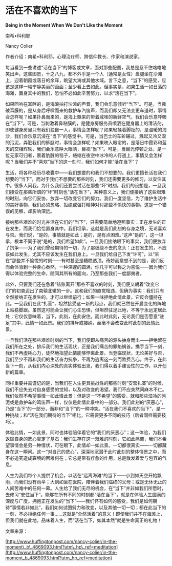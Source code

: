 # 活在不喜欢的当下

**Being in the Moment When We Don't Like the Moment**

南希•科利耶

Nancy Colier

作者介绍：南希•科利耶，心理治疗师、跨信仰教长、作家和演说家。

每当看到一些讲述“活在当下”的博客或文章，面对那些配图，我总是忍不住咯咯地笑出声。这些图景，十之八九，都不外乎是一个人（通常是女性）盘腿坐在沙滩上，迎着朝霞或落日的余晖，眺望大海或其他水域。言下之意，“当下”的感受，应该是这样一幅宁静美丽的画面；至少看上去如此。但事实是，如果生活一如日落的海滩，置身其中的我们，恐怕不必如此辛苦努力，以求“活在当下”。

如果回响在耳畔的，是海浪拍打沙滩的声音，我们会乐意倾听“当下”。可是，当撕破耳膜的，是从身后呼啸而来的救护车汽笛声，而我们却又无法变更车道时，事情会怎样呢？如果扑鼻而来的，是海上飘来的带着咸味的新鲜空气，我们会乐意呼吸在“当下”。可是，当刺激着鼻粘膜的，是健身房服务员喷洒在健身器上的清洁剂，即使健身房里只有我们独自一人，事情会怎样呢？如果轻揉着脚趾的，是温暖的海沙，我们会乐意沉浸在“当下”的感觉中。可是，当巴士的车轮碾过，溅起又冷又湿的污泥，弄脏我们的裤腿时，事情会怎样呢？如果映入眼帘的，是落日中霞彩和蓝天的交相辉映，我们会乐意睁大眼睛，目视“当下”。可是，当目光停顿之处，是一位无家可归者，裹着肮脏的毯子，蜷缩在夜空中冰冷的人行道上，事情又会怎样呢？当我们并不“喜欢”当下的这一刻时，我们如何才能“活在当下”？

生活，将各种经历尽收囊中——我们想要的和我们不想要的。我们更擅长活在我们想要的“当下”，而对于我们不想要的那些时刻，我们还需要更多的修习，以安住其中。很多人问我，为什么我们还要尝试活在那些“坏”时刻。我们的设想是，一旦我们接受在那些所谓的“坏”时刻也“活在当下”，某种意义上，我们便接纳了这些艰难的时刻，向它们妥协，放弃一切改变它们的努力。我们一度坚信，为了维护生活中的美好事物，我们必须忽略、拒绝或强打精神对付那些不愉快的事物。这是一个错误的见解，却影响深远。

接纳那些艰难的时光并活在它们的“当下”，只需要简单地遵照事实：正在发生的正在发生，而我们恰恰置身其中。我们坦承，这就是我们此刻的存身之境，无论喜欢与否。我们说，“是的，事情就是如此；是的，是有点困难。”这声“是的”，这一坦承，根本不同于说“是的，我们希望如此”。一旦我们接纳眼下的事实，我们便放弃了抗争——为了我们曾经期待的一切，为了那缠绕不去的念头：正在发生的，不应该如此发生，尤其不应该发生在我们身上。一旦我们给自己下发“许可”，以“呆在”那些并不愉悦的时刻——有时甚至是糟糕透顶。奇妙而意想不到的是，我们反而会体验到一种身心泰然，一种深邃的圆满，你几乎可以称之为喜悦——因为我们得以体验完整的生命，随同其所有的面向，乃至那些我们一度鄙夷者。

此外，只要我们还在急着“结账离开”那些不喜欢的时刻，我们便又朝着“改变它们”的初衷迈出了南辕北辙的一步。这和我们的直觉相违，但确为事实：我们只有全然接纳正在发生的，才可以继续前行；如果一味拒绝此情此景，它反会僵持在此。一旦我们在此“扎营”，坦然接受这一新的起点，我们就已然在开启变化的阵地上站稳脚跟。虽然这可能会让我们心生恐惧，但坦然驻足此地，不等于永远定居此处；它仅仅意味着，当下，此刻，在此安住。而此时此刻，无论我们是否愿意“驻足”其中，此情一如此景。我们的排斥或接纳，丝毫不会改变此时此刻的此情此景。

一旦我们活在那些艰难时刻的当下，我们便即从痛苦的源头抽身而出——拒绝留在我们所在之处，排斥我们的生活现状，正是我们痛苦的罪魁祸首。携手当下一刻，我们不再虚耗心力，徒然地指望此情能够悖离此景。当登临现状，无论美好与否，我们至少不再和我们的生活奋力抗争，不再为逃离这一刻而煞费苦心。终于，在此当下一刻，从我们内心深处的真实体验出发，我们得以着手建设性的工作，以开创新的篇章。

同样重要并需谨记的是，当我们在人生更具挑战性的那些时刻“安营扎寨”的时候，我们不应失去对自身感受的觉知，以及对改变的渴望。我们不应突然间麻木不仁。我们依然不希望事情一如此情此景；但是这一“不希望”的感受，就和那些湿冷的污泥或是救护车的鸣笛声一样，仅仅是此情此景中的一部分。我们此刻的“厌恶心”，乃是“当下”的一部分，而非和“当下”的一种冲突。“活在我们不喜欢的当下”，是一种挑战；和“活在我们期待的当下”相比，它需要更多不同的技巧（后者同样需要技巧）。

体验此情，一如此景，同时也体验陪伴着它的“我们的厌恶心”；这一体验，为我们返顾自身的悲心奠定了基石：我们生存在这一艰难的时刻，它如此痛苦，我们本希望事情会是另一种情状，可在眼下，此情却一如此景。一切都很真实——一切都藏身在这一瞬间。这一“对自己的悲心”，深深地沉潜于此时此刻的整体情景之中，而不必追究造成窘境的困难何在；它总是带有疗愈的作用，总是散发着爱与包容的气息。

人生为我们每个人提供了机会，以活在“远离海滩”的当下——小到如天空开始飘雨，而我们没有雨伞；大到如坐在医院，陪伴着我们临终的父母；或是无休无止的人间苦难中的任何一幕。人生给了我们无尽的机会，在“当下”并非如我们所愿时，去修习“安住当下”。能够在所有不同的时刻都“活在当下”，就是在体验人生圆满的深度与广度。拥抱正在发生的“当下”——我们怀有如何的感受，我们是如何期待“事情若非如此”，我们如何试图努力和改变，以及其他一切一切；都在此当下的一刻，不必拒绝任何一事……这就是“全然活着”的意义！即使我们并不在海滩上，但我们就在此地，品味着人生，而“活在当下，如其本然”就是生命真正的礼物！

文章来源：

[http://www.huffingtonpost.com/nancy-colier/in-the-moment\_b\_4869093.html?utm\_hp\_ref=meditation](http://www.huffingtonpost.com/nancy-colier/in-the-moment_b_4869093.html?utm_hp_ref=meditation)

